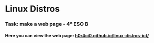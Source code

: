 # Linux Distros
### Task: make a web page - 4º ESO B

#### Here you can view the web page: [h0r4ci0.github.io/linux-distros-ict/](https://h0r4ci0.github.io/linux-distros-ICT/)
